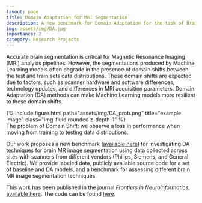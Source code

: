 ```yaml
---
layout: page
title: Domain Adaptation for MRI Segmentation
description: A new benchmark for Domain Adaptation for the task of Brain MRI segmentation.
img: assets/img/DA.jpg
importance: 2
category: Research Projects
---
```


Accurate brain segmentation is critical for Magnetic Resonance Imaging (MRI) analysis pipelines. However, the segmentations produced by Machine Learning models often degrade in the presence of domain shifts between the test and train sets data distributions. These domain shifts are expected due to factors, such as scanner hardware and software differences, technology updates, and differences in MRI acquisition parameters. Domain Adaptation (DA) methods can make Machine Learning models more resilient to these domain shifts. 

<div class="row">
    <div class="col-sm mt-3 mt-md-0">
        {% include figure.html path="assets/img/DA_prob.png" title="example image" class="img-fluid rounded z-depth-1" %}
    </div>
</div>
<div class="caption">
    The problem of Domain Shift: we observe a loss in performance when moving from training to testing data distributions.
</div>

Our work proposes a new benchmark (<a href="https://www.ccdataset.com/brain-mri-segmentation-playground">available here</a>) for investigating DA techniques for brain MR image segmentation using data collected across sites with scanners from different vendors (Philips, Siemens, and General Electric). We provide labeled data, publicly available source code for a set of baseline and DA models, and a benchmark for assessing different brain MR image segmentation techniques. 

This work has been published in the journal <i>Frontiers in Neuroinformatics</i>, <a href="https://www.frontiersin.org/articles/10.3389/fninf.2022.919779/full">available here</a>. The code can be found <a href="https://github.com/ParisaSaat/Brain-MR-Segmentation-Playground">here</a>.